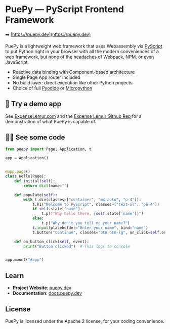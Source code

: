 # PuePy — PyScript Frontend Framework

➡️ [https://puepy.dev](https://puepy.dev)

PuePy is a lightweight web framework that uses Webassembly via [PyScript](https://pyscript.net) to put Python right in your browser with all the modern conveniences of a web framework, but none of the headaches of Webpack, NPM, or even JavaScript.

- Reactive data binding with Component-based architecture
- Single Page App router included
- No build layer: direct execution like other Python projects
- Choice of full [Pyodide](https://pyodide.org/en/stable/) or [Micropython](https://micropython.org/)

## 🐒 Try a demo app

See [ExpenseLemur.com](https://expenselemur.com) and the [Expense Lemur Github Rep](https://github.com/kkinder/expenselemur) for a demonstration of what PuePy is capable of.

## 🧑‍💻 See some code

```python
from puepy import Page, Application, t

app = Application()


@app.page()
class Hello(Page):
    def initial(self):
        return dict(name="")

    def populate(self):
        with t.div(classes=["container", "mx-auto", "p-4"]):
            t.h1("Welcome to PyScript", classes=["text-xl", "pb-4"])
            if self.state["name"]:
                t.p(f"Why hello there, {self.state['name']}")
            else:
                t.p("Why don't you tell me your name?")
            t.input(placeholder="Enter your name", bind="name")
            t.button("Continue", classes="btn btn-lg", on_click=self.on_button_click)

    def on_button_click(self, event):
        print("Button clicked")  # This logs to console


app.mount("#app")
```

## Learn

- **Project Website**: [puepy.dev](https://puepy.dev/)
- **Documentation**: [docs.puepy.dev](https://docs.puepy.dev/)

## License

PuePy is licensed under the Apache 2 license, for your coding convenience.
